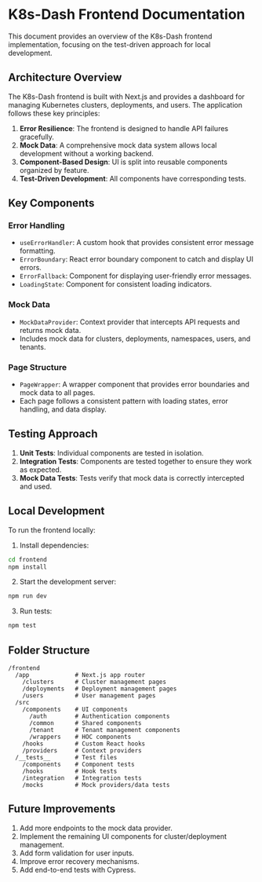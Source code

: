# K8s-Dash Frontend Documentation

This document provides an overview of the K8s-Dash frontend implementation, focusing on the test-driven approach for local development.

## Architecture Overview

The K8s-Dash frontend is built with Next.js and provides a dashboard for managing Kubernetes clusters, deployments, and users. The application follows these key principles:

1. **Error Resilience**: The frontend is designed to handle API failures gracefully.
2. **Mock Data**: A comprehensive mock data system allows local development without a working backend.
3. **Component-Based Design**: UI is split into reusable components organized by feature.
4. **Test-Driven Development**: All components have corresponding tests.

## Key Components

### Error Handling

- `useErrorHandler`: A custom hook that provides consistent error message formatting.
- `ErrorBoundary`: React error boundary component to catch and display UI errors.
- `ErrorFallback`: Component for displaying user-friendly error messages.
- `LoadingState`: Component for consistent loading indicators.

### Mock Data

- `MockDataProvider`: Context provider that intercepts API requests and returns mock data.
- Includes mock data for clusters, deployments, namespaces, users, and tenants.

### Page Structure

- `PageWrapper`: A wrapper component that provides error boundaries and mock data to all pages.
- Each page follows a consistent pattern with loading states, error handling, and data display.

## Testing Approach

1. **Unit Tests**: Individual components are tested in isolation.
2. **Integration Tests**: Components are tested together to ensure they work as expected.
3. **Mock Data Tests**: Tests verify that mock data is correctly intercepted and used.

## Local Development

To run the frontend locally:

1. Install dependencies:
```bash
cd frontend
npm install
```

2. Start the development server:
```bash
npm run dev
```

3. Run tests:
```bash
npm test
```

## Folder Structure

```
/frontend
  /app             # Next.js app router
    /clusters      # Cluster management pages
    /deployments   # Deployment management pages
    /users         # User management pages
  /src
    /components    # UI components
      /auth        # Authentication components
      /common      # Shared components
      /tenant      # Tenant management components
      /wrappers    # HOC components
    /hooks         # Custom React hooks
    /providers     # Context providers
  /__tests__       # Test files
    /components    # Component tests
    /hooks         # Hook tests
    /integration   # Integration tests
    /mocks         # Mock providers/data tests
```

## Future Improvements

1. Add more endpoints to the mock data provider.
2. Implement the remaining UI components for cluster/deployment management.
3. Add form validation for user inputs.
4. Improve error recovery mechanisms.
5. Add end-to-end tests with Cypress.
